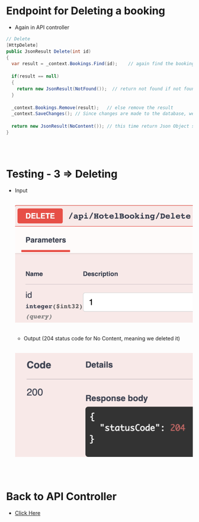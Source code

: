 # Endpoint for Deleting a booking
- Again in API controller
```C#
// Delete
[HttpDelete]
public JsonResult Delete(int id)
{
  var result = _context.Bookings.Find(id);    // again find the booking

  if(result == null)
  {
    return new JsonResult(NotFound());  // return not found if not found in database
  }

  _context.Bookings.Remove(result);   // else remove the result
  _context.SaveChanges(); // Since changes are made to the database, we need to save them again

  return new JsonResult(NoContent()); // this time return Json Object saying no Content at that place
}
```
</br></br>

# Testing - 3 => Deleting 
- Input
</br></br>

  ![Second Run - Deleting - Input](./Screenshots/3.1%20Deleting%20-%20Input.png "Second Run - Deleting - Input")
</br></br>
  - Output (204 status code for No Content, meaning we deleted it)
</br></br>

  ![Second Run - Deleting - Input](./Screenshots/3.2%20Deleting%20-%20Output.png "Second Run - Deleting - Input")

</br></br>

# Back to API Controller
- [Click Here](./5.%20Controllers.md)

